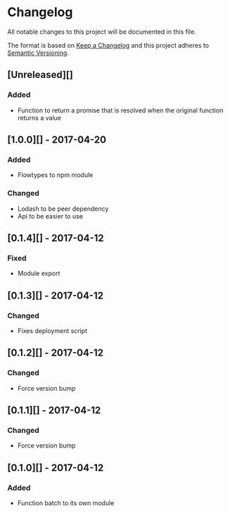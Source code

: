 # Changelog

All notable changes to this project will be documented in this file.

The format is based on [Keep a Changelog](http://keepachangelog.com/)
and this project adheres to [Semantic Versioning](http://semver.org/).

## [Unreleased][]
### Added
- Function to return a promise that is resolved when the original function returns a value

## [1.0.0][] - 2017-04-20
### Added
- Flowtypes to npm module

### Changed
- Lodash to be peer dependency
- Api to be easier to use

## [0.1.4][] - 2017-04-12
### Fixed
- Module export

## [0.1.3][] - 2017-04-12
### Changed
- Fixes deployment script

## [0.1.2][] - 2017-04-12
### Changed
- Force version bump

## [0.1.1][] - 2017-04-12
### Changed
- Force version bump

## [0.1.0][] - 2017-04-12
### Added
- Function batch to its own module
